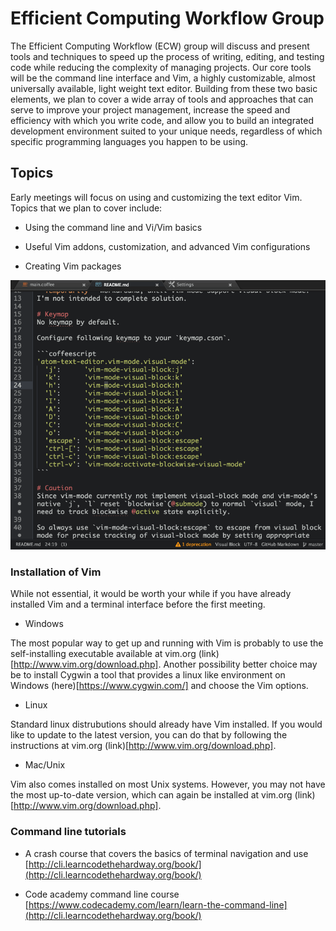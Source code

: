 # Efficient Computing Workflow Group

The Efficient Computing Workflow (ECW) group will discuss and present tools and techniques to speed up the process of writing, editing, and testing code while reducing the complexity of managing projects. Our core tools will be the command line interface and Vim, a highly customizable, almost universally available, light weight text editor. Building from these two basic elements, we plan to cover a wide array of tools and approaches that can serve to improve your project management, increase the speed and efficiency with which you write code, and allow you to build an integrated development environment suited to your unique needs, regardless of which specific programming languages you happen to be using.

## Topics

Early meetings will focus on using and customizing the text editor Vim.
Topics that we plan to cover include:

-  Using the command line and Vi/Vim basics

-  Useful Vim addons, customization, and advanced Vim configurations

-  Creating Vim packages

![img](https://raw.githubusercontent.com/t9md/t9md/375d45f661b76cd8fd874dbcacf93602e7d75c99/img/vim-mode-visual-blockwise.gif)

### Installation of Vim 

While not essential, it would be worth your while if you have already installed Vim and a terminal interface before the first meeting.

-  Windows

The most popular way to get up and running with Vim is probably to use the self-installing executable available at vim.org (link)[http://www.vim.org/download.php].
Another possibility better choice may be to install Cygwin a tool that provides a linux like environment on Windows (here)[https://www.cygwin.com/] and choose the Vim options.

-  Linux

Standard linux distrubutions should already have Vim installed.
If you would like to update to the latest version, you can do that by following the instructions at vim.org (link)[http://www.vim.org/download.php].

-  Mac/Unix

Vim also comes installed on most Unix systems. However, you may not have the most up-to-date version, which can again be installed at vim.org (link)[http://www.vim.org/download.php].

### Command line tutorials

-  A crash course that covers the basics of terminal navigation and use [http://cli.learncodethehardway.org/book/](http://cli.learncodethehardway.org/book/)

-  Code academy command line course [https://www.codecademy.com/learn/learn-the-command-line](http://cli.learncodethehardway.org/book/)
